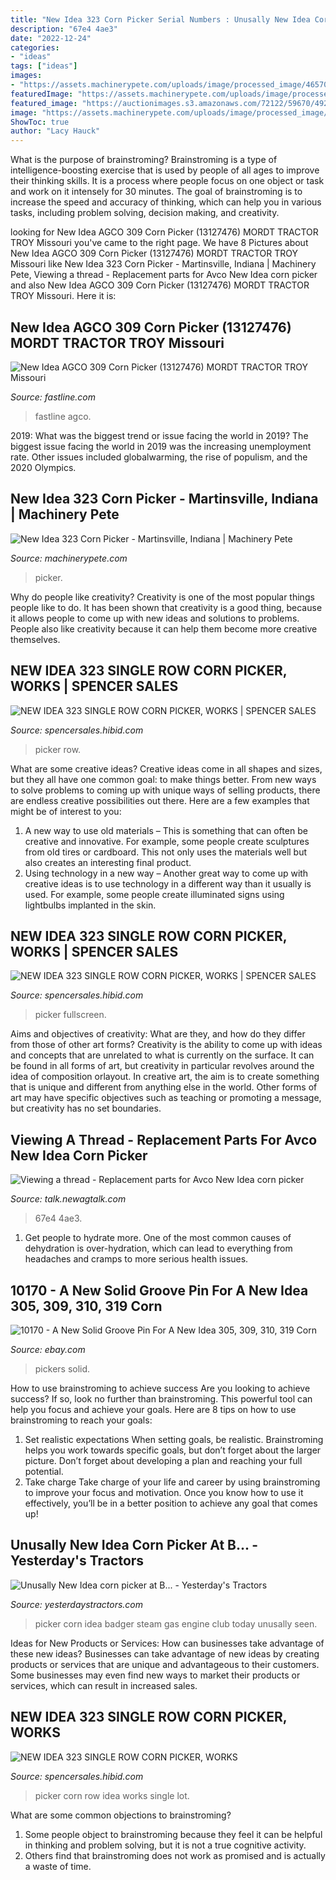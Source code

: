 ```yaml
---
title: "New Idea 323 Corn Picker Serial Numbers : Unusally New Idea Corn Picker At B..."
description: "67e4 4ae3"
date: "2022-12-24"
categories:
- "ideas"
tags: ["ideas"]
images:
- "https://assets.machinerypete.com/uploads/image/processed_image/4657097/img.axd"
featuredImage: "https://assets.machinerypete.com/uploads/image/processed_image/4657097/img.axd"
featured_image: "https://auctionimages.s3.amazonaws.com/72122/59670/49240288.jpg"
image: "https://assets.machinerypete.com/uploads/image/processed_image/4657097/img.axd"
ShowToc: true
author: "Lacy Hauck"
---
```



What is the purpose of brainstroming?
Brainstroming is a type of intelligence-boosting exercise that is used by people of all ages to improve their thinking skills. It is a process where people focus on one object or task and work on it intensely for 30 minutes. The goal of brainstroming is to increase the speed and accuracy of thinking, which can help you in various tasks, including problem solving, decision making, and creativity.

	

		
looking for New Idea AGCO 309 Corn Picker (13127476) MORDT TRACTOR TROY Missouri you've came to the right page. We have 8 Pictures about New Idea AGCO 309 Corn Picker (13127476) MORDT TRACTOR TROY Missouri like New Idea 323 Corn Picker - Martinsville, Indiana | Machinery Pete, Viewing a thread - Replacement parts for Avco New Idea corn picker and also New Idea AGCO 309 Corn Picker (13127476) MORDT TRACTOR TROY Missouri. Here it is:
		
    
## New Idea AGCO 309 Corn Picker (13127476) MORDT TRACTOR TROY Missouri

<img loading=lazy src="https://static.fastline.com/assets/item/106/005/407c5ac5-206c-49bb-bc1b-84d33418a79d.jpg" onerror="this.onerror=null;this.src='https://tse1.mm.bing.net/th?id=OIP.uxwVeALCS7SIqAC9BM3gcQHaFj&amp;pid=15.1';" alt="New Idea AGCO 309 Corn Picker (13127476) MORDT TRACTOR TROY Missouri">

_Source: fastline.com_

>fastline agco. 

	

2019: What was the biggest trend or issue facing the world in 2019?
The biggest issue facing the world in 2019 was the increasing unemployment rate. Other issues included globalwarming, the rise of populism, and the 2020 Olympics.

    
## New Idea 323 Corn Picker - Martinsville, Indiana | Machinery Pete

<img loading=lazy src="https://assets.machinerypete.com/uploads/image/processed_image/4657097/img.axd" onerror="this.onerror=null;this.src='https://tse4.mm.bing.net/th?id=OIP.oBKfDYgeW-nBmq8oPEDQWAHaFj&amp;pid=15.1';" alt="New Idea 323 Corn Picker - Martinsville, Indiana | Machinery Pete">

_Source: machinerypete.com_

>picker. 

	

Why do people like creativity?
Creativity is one of the most popular things people like to do. It has been shown that creativity is a good thing, because it allows people to come up with new ideas and solutions to problems. People also like creativity because it can help them become more creative themselves.

    
## NEW IDEA 323 SINGLE ROW CORN PICKER, WORKS | SPENCER SALES

<img loading=lazy src="https://media.sandhills.com/img.axd?id=4323029749&amp;wid=&amp;p=&amp;ext=&amp;w=0&amp;h=0&amp;t=&amp;lp=&amp;c=True&amp;wt=False&amp;sz=Max&amp;rt=0&amp;checksum=%2b5nMFtGCXNUHyfMyAoC97jfqc0P1dANu" onerror="this.onerror=null;this.src='https://tse3.mm.bing.net/th?id=OIP.LaMr82jq5kCIY3uLTVsvagHaE7&amp;pid=15.1';" alt="NEW IDEA 323 SINGLE ROW CORN PICKER, WORKS | SPENCER SALES">

_Source: spencersales.hibid.com_

>picker row. 

	

What are some creative ideas?
Creative ideas come in all shapes and sizes, but they all have one common goal: to make things better. From new ways to solve problems to coming up with unique ways of selling products, there are endless creative possibilities out there. Here are a few examples that might be of interest to you: 
1. A new way to use old materials – This is something that can often be creative and innovative. For example, some people create sculptures from old tires or cardboard. This not only uses the materials well but also creates an interesting final product. 
2. Using technology in a new way – Another great way to come up with creative ideas is to use technology in a different way than it usually is used. For example, some people create illuminated signs using lightbulbs implanted in the skin.

    
## NEW IDEA 323 SINGLE ROW CORN PICKER, WORKS | SPENCER SALES

<img loading=lazy src="https://media.sandhills.com/img.axd?id=4323029855&amp;wid=&amp;p=&amp;ext=&amp;w=0&amp;h=0&amp;t=&amp;lp=&amp;c=True&amp;wt=False&amp;sz=Max&amp;rt=0&amp;checksum=2PL8nDNcjHB1YEvTnbdv4C%2f16Odb8vPs" onerror="this.onerror=null;this.src='https://tse3.mm.bing.net/th?id=OIP.6p-z1gEtgoiKrloy9PQiJQHaE7&amp;pid=15.1';" alt="NEW IDEA 323 SINGLE ROW CORN PICKER, WORKS | SPENCER SALES">

_Source: spencersales.hibid.com_

>picker fullscreen. 

	

Aims and objectives of creativity: What are they, and how do they differ from those of other art forms?
Creativity is the ability to come up with ideas and concepts that are unrelated to what is currently on the surface. It can be found in all forms of art, but creativity in particular revolves around the idea of composition orlayout. In creative art, the aim is to create something that is unique and different from anything else in the world. Other forms of art may have specific objectives such as teaching or promoting a message, but creativity has no set boundaries.

    
## Viewing A Thread - Replacement Parts For Avco New Idea Corn Picker

<img loading=lazy src="https://talk.newagtalk.com/forums/get-attachment.asp?action=view&amp;attachmentid=697787&amp;imagerotation=754" onerror="this.onerror=null;this.src='https://tse2.mm.bing.net/th?id=OIP.2rgKrhSPcLgK1lVIwPGd0gHaFj&amp;pid=15.1';" alt="Viewing a thread - Replacement parts for Avco New Idea corn picker">

_Source: talk.newagtalk.com_

>67e4 4ae3. 

	

1. Get people to hydrate more. One of the most common causes of dehydration is over-hydration, which can lead to everything from headaches and cramps to more serious health issues.

    
## 10170 - A New Solid Groove Pin For A New Idea 305, 309, 310, 319 Corn

<img loading=lazy src="https://i.ebayimg.com/images/g/990AAOSwEOxXPjx0/s-l640.jpg" onerror="this.onerror=null;this.src='https://tse2.mm.bing.net/th?id=OIP.6UMbrKNyiRm43GgilrYe-gHaFi&amp;pid=15.1';" alt="10170 - A New Solid Groove Pin For A New Idea 305, 309, 310, 319 Corn">

_Source: ebay.com_

>pickers solid. 

	

How to use brainstroming to achieve success
Are you looking to achieve success? If so, look no further than brainstroming. This powerful tool can help you focus and achieve your goals. Here are 8 tips on how to use brainstroming to reach your goals: 
1. Set realistic expectations 
When setting goals, be realistic. Brainstroming helps you work towards specific goals, but don’t forget about the larger picture. Don’t forget about developing a plan and reaching your full potential. 
2. Take charge 
Take charge of your life and career by using brainstroming to improve your focus and motivation. Once you know how to use it effectively, you’ll be in a better position to achieve any goal that comes up! 

    
## Unusally New Idea Corn Picker At B... - Yesterday&#039;s Tractors

<img loading=lazy src="http://www.tractorshed.com/gallery/uptest/a79495.jpg" onerror="this.onerror=null;this.src='https://tse1.mm.bing.net/th?id=OIP.GHaLiSsv8JTXslirVK3TqQHaFj&amp;pid=15.1';" alt="Unusally New Idea corn picker at B... - Yesterday&#039;s Tractors">

_Source: yesterdaystractors.com_

>picker corn idea badger steam gas engine club today unusally seen. 

	

Ideas for New Products or Services: How can businesses take advantage of these new ideas?
Businesses can take advantage of new ideas by creating products or services that are unique and advantageous to their customers. Some businesses may even find new ways to market their products or services, which can result in increased sales.

    
## NEW IDEA 323 SINGLE ROW CORN PICKER, WORKS

<img loading=lazy src="https://auctionimages.s3.amazonaws.com/72122/59670/49240288.jpg" onerror="this.onerror=null;this.src='https://tse4.mm.bing.net/th?id=OIP.L9dHhZ6eyRPcweIS6T4mfwHaE7&amp;pid=15.1';" alt="NEW IDEA 323 SINGLE ROW CORN PICKER, WORKS">

_Source: spencersales.hibid.com_

>picker corn row idea works single lot. 

	

What are some common objections to brainstroming?
1. Some people object to brainstroming because they feel it can be helpful in thinking and problem solving, but it is not a true cognitive activity.
2. Others find that brainstroming does not work as promised and is actually a waste of time.

